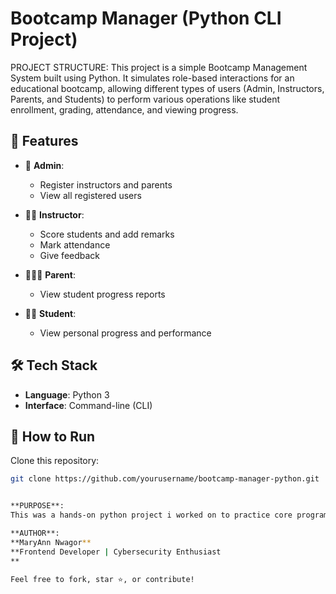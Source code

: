 # Bootcamp Manager (Python CLI Project)

PROJECT STRUCTURE:
This project is a simple Bootcamp Management System built using Python. It simulates role-based interactions for an educational bootcamp, allowing different types of users (Admin, Instructors, Parents, and Students) to perform various operations like student enrollment, grading, attendance, and viewing progress.

## 🚀 Features

- 👤 **Admin**: 
  - Register instructors and parents
  - View all registered users

- 👨‍🏫 **Instructor**:
  - Score students and add remarks
  - Mark attendance
  - Give feedback

- 👨‍👩‍👧 **Parent**:
  - View student progress reports

- 👨‍🎓 **Student**:
  - View personal progress and performance

## 🛠 Tech Stack

- **Language**: Python 3
- **Interface**: Command-line (CLI)

## 🔧 How to Run
Clone this repository:
```bash
git clone https://github.com/yourusername/bootcamp-manager-python.git


**PURPOSE**:
This was a hands-on python project i worked on to practice core programming concepts, simulate real-world software logic and perfect my python skills.

**AUTHOR**:
**MaryAnn Nwagor**
**Frontend Developer | Cybersecurity Enthusiast
**

Feel free to fork, star ⭐, or contribute!

